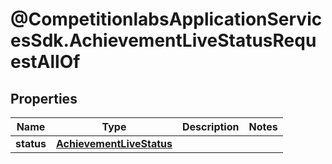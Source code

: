 # @CompetitionlabsApplicationServicesSdk.AchievementLiveStatusRequestAllOf

## Properties

Name | Type | Description | Notes
------------ | ------------- | ------------- | -------------
**status** | [**AchievementLiveStatus**](AchievementLiveStatus.md) |  | 


